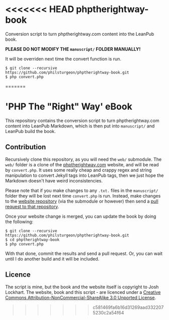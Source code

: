 <<<<<<< HEAD
phptherightway-book
===================

Conversion script to turn phptherightway.com content into the LeanPub book.

**PLEASE DO NOT MODIFY THE `manuscript/` FOLDER MANUALLY!**

It will be overriden next time the convert function is run.

```
$ git clone --recursive https://github.com/philsturgeon/phptherightway-book.git
$ php convert.php 
```
=======
# 'PHP The "Right" Way' eBook

This repository contains the conversion script to turn phptherightway.com content into LeanPub Markdown, which is then put into `manuscript/` and LeanPub build the book.

## Contribution

Recursively clone this repository, as you will need the `web/` submodule. The `web/` folder is a clone of the 
[phptherightway.com] website, and will be read by `convert.php`. It uses some really cheap
and crappy regex and string manipulation to convert Jekyll tags into LeanPub tags, then we just hope the Markdown
doesn't have weird inconsistencies. 

Please note that if you make changes to any `.txt.` files in the `manuscript/` folder they will be lost next time
`convert.php` is run. Instead, make changes to the [website repository] (via the submodule or however) then send a 
[pull request to that repository].

Once your website change is merged, you can update the book by doing the following:

```
$ git clone --recursive https://github.com/philsturgeon/phptherightway-book.git
$ cd phptherightway-book
$ php convert.php 
```

With that done, commit the results and send a pull request. Or, you can wait until I do another build and it will be 
included.

[phptherightway.com]: http://phptherightway.com
[website repository]: https://github.com/codeguy/php-the-right-way
[pull request to that repository]: https://github.com/codeguy/php-the-right-way/compare

## Licence

The script is mine, but the book and the website itself is copyright to Josh Lockhart. The website, book and this script - are licenced under a [Creative Commons Attribution-NonCommercial-ShareAlike 3.0 Unported License](http://creativecommons.org/licenses/by-nc-sa/3.0/).
>>>>>>> c581469fa6b16d31269aad3322075230c2a54f64
